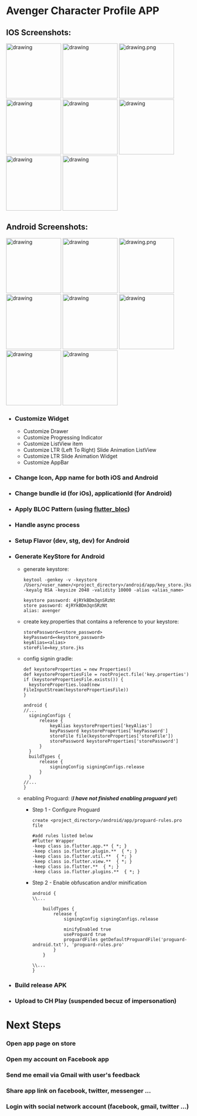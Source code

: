 # Avenger Character Profile APP

## IOS Screenshots:

<img src="/screenshots/ios/src0.png" alt="drawing" width="150"/> <img src="/screenshots/ios/src1.png" alt="drawing" width="150"/> <img src="/screenshots/ios/src2.png" alt="drawing.png" width="150"/> <img src="/screenshots/ios/src3.png" alt="drawing" width="150"/> <img src="/screenshots/ios/src4.png" alt="drawing" width="150"/> <img src="/screenshots/ios/src5.png" alt="drawing" width="150"/> <img src="/screenshots/ios/src6.png" alt="drawing" width="150"/> <img src="/screenshots/ios/src7.png" alt="drawing" width="150"/>


## Android Screenshots:

<img src="/screenshots/android/src0.png" alt="drawing" width="150"/> <img src="/screenshots/android/src1.png" alt="drawing" width="150"/> <img src="/screenshots/android/src2.png" alt="drawing.png" width="150"/> <img src="/screenshots/android/src3.png" alt="drawing" width="150"/> <img src="/screenshots/android/src4.png" alt="drawing" width="150"/> <img src="/screenshots/android/src5.png" alt="drawing" width="150"/> <img src="/screenshots/android/src6.png" alt="drawing" width="150"/> <img src="/screenshots/android/src7.png" alt="drawing" width="150"/>

- ### Customize Widget

  - Customize Drawer
  - Customize Progressing Indicator
  - Customize ListView item
  - Customize LTR (Left To Right) Slide Animation ListView
  - Customize LTR Slide Animation Widget
  - Customize AppBar
 
- ### Change Icon, App name for both iOS and Android
- ### Change bundle id (for iOs), applicationId (for Android)
- ### Apply BLOC Pattern (using [flutter_bloc](https://pub.dev/packages/flutter_bloc))
- ### Handle async process
- ### Setup Flavor (dev, stg, dev) for Android
- ### Generate KeyStore for Android

  - generate keystore:
  
	  ```
	  keytool -genkey -v -keystore /Users/<user_name>/<project_directory>/android/app/key_store.jks -keyalg RSA -keysize 2048 -validity 10000 -alias <alias_name>
	  
	  keystore password: 4jRYkBDm3qnSRzNt
	  store password: 4jRYkBDm3qnSRzNt
	  alias: avenger
	  ```
	  
  - create key.properties that contains a reference to your keystore:
	  
	  ```
	  storePassword=<store_password>
	  keyPassword=<keystore_password>
	  keyAlias=<alias>
	  storeFile=key_store.jks
	  ```
	  
  - config signin gradle:
  
	  ```
	  def keystoreProperties = new Properties()
	  def keystorePropertiesFile = rootProject.file('key.properties')
	  if (keystorePropertiesFile.exists()) {
	  	keystoreProperties.load(new FileInputStream(keystorePropertiesFile))
	  }
	  
	  android {
	  //...
	  	signingConfigs {
	  		release {
	  			keyAlias keystoreProperties['keyAlias']
	  			keyPassword keystoreProperties['keyPassword']
	  			storeFile file(keystoreProperties['storeFile'])
	  			storePassword keystoreProperties['storePassword']
	  		}
	  	}
	  	buildTypes {
	  		release {
	  			signingConfig signingConfigs.release
	  		}
	  	}
	  //...
	  }
	  ```
	  
  - enabling Proguard: (***I have not finished enabling proguard yet***)
  
  	- Step 1 - Configure Proguard
	  
		```
		create <project_directory>/android/app/proguard-rules.pro file

		#add rules listed below
		#Flutter Wrapper
		-keep class io.flutter.app.** { *; }
		-keep class io.flutter.plugin.**  { *; }
		-keep class io.flutter.util.**  { *; }
		-keep class io.flutter.view.**  { *; }
		-keep class io.flutter.**  { *; }
		-keep class io.flutter.plugins.**  { *; }

		```
  	- Step 2 - Enable obfuscation and/or minification
		
		```
		android {
		\\...
		
		    buildTypes {
		    	release {
		    		signingConfig signingConfigs.release
		    		
		    		minifyEnabled true
		    		useProguard true
		    		proguardFiles getDefaultProguardFile('proguard-android.txt'), 'proguard-rules.pro'
		    	}
		    }
		    
		\\...
		}
		```
		
- ### Build release APK
- ### Upload to CH Play (suspended becuz of impersonation)

# Next Steps

### Open app page on store
### Open my account on Facebook app
### Send me email via Gmail with user's feedback
### Share app link on facebook, twitter, messenger ...
### Login with social network account (facebook, gmail, twitter ...)
